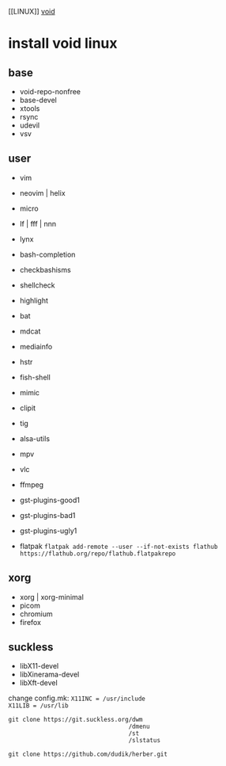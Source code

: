 [[LINUX]]  [void](void.md)  
# install void linux  

## base  
* void-repo-nonfree
* base-devel
* xtools
* rsync
* udevil
* vsv

## user  
* vim
* neovim | helix
* micro
* lf | fff | nnn
* lynx

* bash-completion
* checkbashisms
* shellcheck
* highlight
* bat
* mdcat
* mediainfo
* hstr
* fish-shell

* mimic
* clipit

* tig

* alsa-utils
* mpv
* vlc
* ffmpeg
* gst-plugins-good1
* gst-plugins-bad1
* gst-plugins-ugly1

* flatpak
`flatpak add-remote --user --if-not-exists flathub https://flathub.org/repo/flathub.flatpakrepo`  

## xorg  
* xorg | xorg-minimal
* picom
* chromium
* firefox

## suckless  
* libX11-devel
* libXinerama-devel
* libXft-devel

change config.mk:
  `X11INC = /usr/include`  
  `X11LIB = /usr/lib`  

```
git clone https://git.suckless.org/dwm
                                  /dmenu
                                  /st
                                  /slstatus
                                  
git clone https://github.com/dudik/herber.git
```



